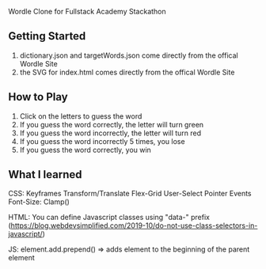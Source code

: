 Wordle Clone for Fullstack Academy Stackathon

## Getting Started

1. dictionary.json and targetWords.json come directly from the offical Wordle Site
2. the SVG for index.html comes directly from the offical Wordle Site

## How to Play

1. Click on the letters to guess the word
2. If you guess the word correctly, the letter will turn green
3. If you guess the word incorrectly, the letter will turn red
4. If you guess the word incorrectly 5 times, you lose
5. If you guess the word correctly, you win

## What I learned

CSS:
Keyframes
Transform/Translate
Flex-Grid
User-Select
Pointer Events
Font-Size: Clamp()

HTML:
You can define Javascript classes using "data-" prefix (https://blog.webdevsimplified.com/2019-10/do-not-use-class-selectors-in-javascript/)

JS:
element.add.prepend() => adds element to the beginning of the parent element
